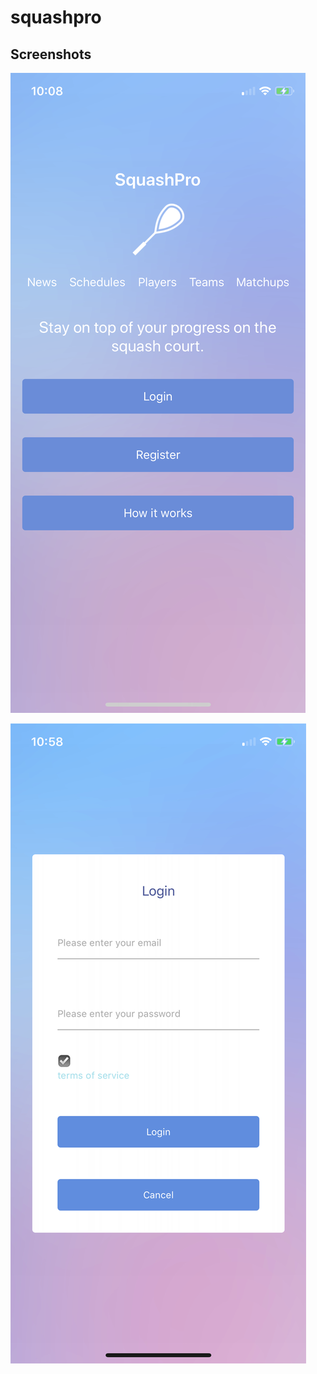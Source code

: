# squashpro

Screenshots
-----------

![alt text](https://github.com/arunabhdas/squashpro/blob/master/screenshots/screenshot_1.png "Screnshot 1")

![alt text](https://github.com/arunabhdas/squashpro/blob/master/screenshots/screenshot_2.png "Screnshot 2")
